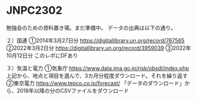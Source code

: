 # JNPC2302

勉強会のための資料置き場。まだ準備中。
データの出典は以下の通り。

２）国連
①2014年3月27日分
https://digitallibrary.un.org/record/767565
②2022年3月2日分
https://digitallibrary.un.org/record/3959039
③2022年10月12日分
このレポにDFあり

３）気温と電力
①気象庁
https://www.data.jma.go.jp/risk/obsdl/index.php
上記から、地点と項目を選んで、3カ月分程度ダウンロード。それを繰り返す
②東京電力
https://www.tepco.co.jp/forecast/
「データのダウンロード」から、2018年以降の分のCSVファイルをダウンロード
